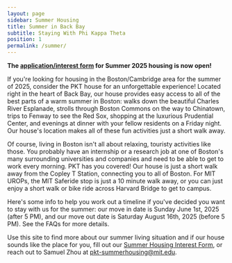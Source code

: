 ```yaml
---
layout: page
sidebar: Summer Housing
title: Summer in Back Bay
subtitle: Staying With Phi Kappa Theta
position: 1
permalink: /summer/
---
```


**The [application/interest form](https://forms.gle/mio1ocAamoW7wFPNA) for Summer 2025 housing is now open!**


If you're looking for housing in the Boston/Cambridge area for the summer of 2025, consider the PKT house for an unforgettable experience! Located right in the heart of Back Bay, our house provides easy access to all of the best parts of a warm summer in Boston: walks down the beautiful Charles River Esplanade, strolls through Boston Commons on the way to Chinatown, trips to Fenway to see the Red Sox, shopping at the luxurious Prudential Center, and evenings at dinner with your fellow residents on a Friday night. Our house's location makes all of these fun activities just a short walk away.

Of course, living in Boston isn't all about relaxing, touristy activities like those. You probably have an internship or a research job at one of Boston's many surrounding universities and companies and need to be able to get to work every morning. PKT has you covered! Our house is just a short walk away from the Copley T Station, connecting you to all of Boston. For MIT UROPs, the MIT Saferide stop is just a 10 minute walk away, or you can just enjoy a short walk or bike ride across Harvard Bridge to get to campus. 

Here's some info to help you work out a timeline if you've decided you want to stay with us for the summer: our move in date is Sunday June 1st, 2025 (after 5 PM), and our move out date is Saturday August 16th, 2025 (before 5 PM). See the FAQs for more details.

Use this site to find more about our summer living situation and if our house sounds like the place for you, fill out our [Summer Housing Interest Form](https://forms.gle/Kfwr6C1zxR6e7y4z9), or reach out to Samuel Zhou at pkt-summerhousing@mit.edu.
